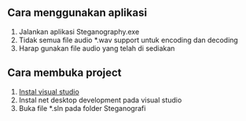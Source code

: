 ## Cara menggunakan aplikasi
1. Jalankan aplikasi Steganography.exe
2. Tidak semua file audio *.wav support untuk encoding dan decoding
3. Harap gunakan file audio yang telah di sediakan

## Cara membuka project
1. [Instal visual studio](https://visualstudio.microsoft.com/downloads/)
2. Instal net desktop development pada visual studio
3. Buka file *.sln pada folder Steganografi

